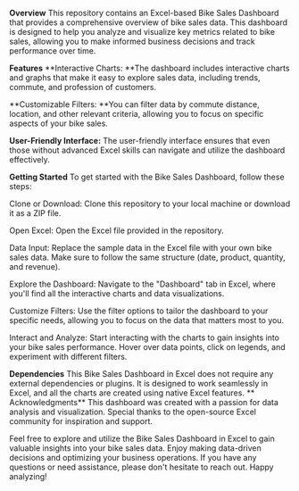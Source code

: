   **Overview**
This repository contains an Excel-based Bike Sales Dashboard that provides a comprehensive overview of bike sales data. This dashboard is designed to help you analyze and visualize key metrics related to bike sales, allowing you to make informed business decisions and track performance over time.
  
  **Features**
**Interactive Charts: **The dashboard includes interactive charts and graphs that make it easy to explore sales data, including trends, commute, and profession of customers.

**Customizable Filters: **You can filter data by commute distance, location, and other relevant criteria, allowing you to focus on specific aspects of your bike sales.

**User-Friendly Interface:** The user-friendly interface ensures that even those without advanced Excel skills can navigate and utilize the dashboard effectively.

  **Getting Started**
To get started with the Bike Sales Dashboard, follow these steps:

Clone or Download: Clone this repository to your local machine or download it as a ZIP file.

Open Excel: Open the Excel file provided in the repository.

Data Input: Replace the sample data in the Excel file with your own bike sales data. Make sure to follow the same structure (date, product, quantity, and revenue).

Explore the Dashboard: Navigate to the "Dashboard" tab in Excel, where you'll find all the interactive charts and data visualizations.

Customize Filters: Use the filter options to tailor the dashboard to your specific needs, allowing you to focus on the data that matters most to you.

Interact and Analyze: Start interacting with the charts to gain insights into your bike sales performance. Hover over data points, click on legends, and experiment with different filters.

  **Dependencies**
This Bike Sales Dashboard in Excel does not require any external dependencies or plugins. It is designed to work seamlessly in Excel, and all the charts are created using native Excel features.
**
  Acknowledgments**
This dashboard was created with a passion for data analysis and visualization.
Special thanks to the open-source Excel community for inspiration and support.

Feel free to explore and utilize the Bike Sales Dashboard in Excel to gain valuable insights into your bike sales data. Enjoy making data-driven decisions and optimizing your business operations. If you have any questions or need assistance, please don't hesitate to reach out. Happy analyzing!
